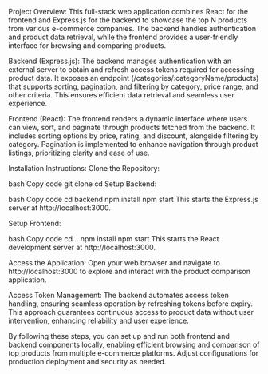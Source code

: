 Project Overview:
This full-stack web application combines React for the frontend and Express.js for the backend to showcase the top N products from various e-commerce companies. The backend handles authentication and product data retrieval, while the frontend provides a user-friendly interface for browsing and comparing products.

Backend (Express.js):
The backend manages authentication with an external server to obtain and refresh access tokens required for accessing product data. It exposes an endpoint (/categories/:categoryName/products) that supports sorting, pagination, and filtering by category, price range, and other criteria. This ensures efficient data retrieval and seamless user experience.

Frontend (React):
The frontend renders a dynamic interface where users can view, sort, and paginate through products fetched from the backend. It includes sorting options by price, rating, and discount, alongside filtering by category. Pagination is implemented to enhance navigation through product listings, prioritizing clarity and ease of use.

Installation Instructions:
Clone the Repository:

bash
Copy code
git clone <repository-url>
cd <project-folder>
Setup Backend:

bash
Copy code
cd backend
npm install
npm start
This starts the Express.js server at http://localhost:3000.

Setup Frontend:

bash
Copy code
cd ..
npm install
npm start
This starts the React development server at http://localhost:3000.

Access the Application:
Open your web browser and navigate to http://localhost:3000 to explore and interact with the product comparison application.

Access Token Management:
The backend automates access token handling, ensuring seamless operation by refreshing tokens before expiry. This approach guarantees continuous access to product data without user intervention, enhancing reliability and user experience.

By following these steps, you can set up and run both frontend and backend components locally, enabling efficient browsing and comparison of top products from multiple e-commerce platforms. Adjust configurations for production deployment and security as needed.
